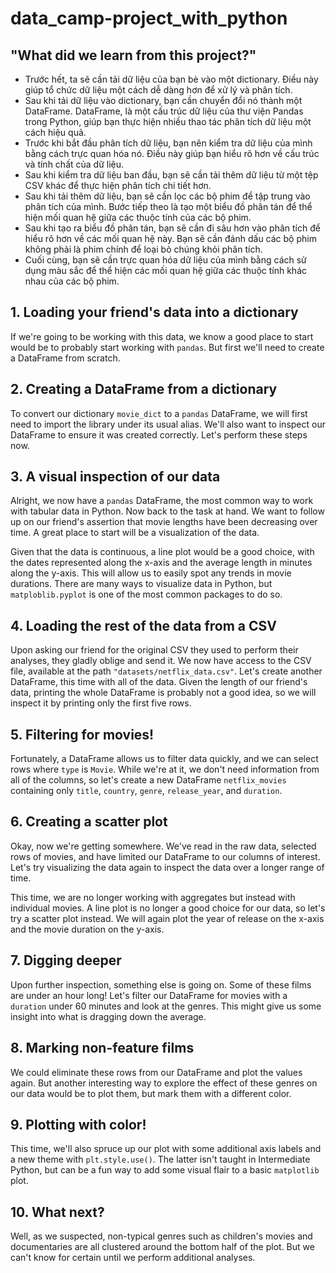 # data_camp-project_with_python


## "What did we learn from this project?"
- Trước hết, ta sẽ cần tải dữ liệu của bạn bè vào một dictionary. Điều này giúp tổ chức dữ liệu một cách dễ dàng hơn để xử lý và phân tích.
- Sau khi tải dữ liệu vào dictionary, bạn cần chuyển đổi nó thành một DataFrame. DataFrame, là một cấu trúc dữ liệu của thư viện Pandas trong Python, giúp bạn thực hiện nhiều thao tác phân tích dữ liệu một cách hiệu quả.
- Trước khi bắt đầu phân tích dữ liệu, bạn nên kiểm tra dữ liệu của mình bằng cách trực quan hóa nó. Điều này giúp bạn hiểu rõ hơn về cấu trúc và tính chất của dữ liệu.
- Sau khi kiểm tra dữ liệu ban đầu, bạn sẽ cần tải thêm dữ liệu từ một tệp CSV khác để thực hiện phân tích chi tiết hơn.
- Sau khi tải thêm dữ liệu, bạn sẽ cần lọc các bộ phim để tập trung vào phân tích của mình. Bước tiếp theo là tạo một biểu đồ phân tán để thể hiện mối quan hệ giữa các thuộc tính của các bộ phim.
- Sau khi tạo ra biểu đồ phân tán, bạn sẽ cần đi sâu hơn vào phân tích để hiểu rõ hơn về các mối quan hệ này. Bạn sẽ cần đánh dấu các bộ phim không phải là phim chính để loại bỏ chúng khỏi phân tích.
- Cuối cùng, bạn sẽ cần trực quan hóa dữ liệu của mình bằng cách sử dụng màu sắc để thể hiện các mối quan hệ giữa các thuộc tính khác nhau của các bộ phim.

## 1. Loading your friend's data into a dictionary
<p>If we're going to be working with this data, we know a good place to start would be to probably start working with <code>pandas</code>. But first we'll need to create a DataFrame from scratch.</p>

## 2. Creating a DataFrame from a dictionary
<p>To convert our dictionary <code>movie_dict</code> to a <code>pandas</code> DataFrame, we will first need to import the library under its usual alias. We'll also want to inspect our DataFrame to ensure it was created correctly. Let's perform these steps now.</p>

## 3. A visual inspection of our data
<p>Alright, we now have a <code>pandas</code> DataFrame, the most common way to work with tabular data in Python. Now back to the task at hand. We want to follow up on our friend's assertion that movie lengths have been decreasing over time. A great place to start will be a visualization of the data.</p>
<p>Given that the data is continuous, a line plot would be a good choice, with the dates represented along the x-axis and the average length in minutes along the y-axis. This will allow us to easily spot any trends in movie durations. There are many ways to visualize data in Python, but <code>matploblib.pyplot</code> is one of the most common packages to do so.</p>

## 4. Loading the rest of the data from a CSV
<p>Upon asking our friend for the original CSV they used to perform their analyses, they gladly oblige and send it. We now have access to the CSV file, available at the path <code>"datasets/netflix_data.csv"</code>. Let's create another DataFrame, this time with all of the data. Given the length of our friend's data, printing the whole DataFrame is probably not a good idea, so we will inspect it by printing only the first five rows.</p>

## 5. Filtering for movies!
<p>Fortunately, a DataFrame allows us to filter data quickly, and we can select rows where <code>type</code> is <code>Movie</code>. While we're at it, we don't need information from all of the columns, so let's create a new DataFrame <code>netflix_movies</code> containing only <code>title</code>, <code>country</code>, <code>genre</code>, <code>release_year</code>, and <code>duration</code>.</p>

## 6. Creating a scatter plot
<p>Okay, now we're getting somewhere. We've read in the raw data, selected rows of movies, and have limited our DataFrame to our columns of interest. Let's try visualizing the data again to inspect the data over a longer range of time.</p>
<p>This time, we are no longer working with aggregates but instead with individual movies. A line plot is no longer a good choice for our data, so let's try a scatter plot instead. We will again plot the year of release on the x-axis and the movie duration on the y-axis.</p>

## 7. Digging deeper
<p>Upon further inspection, something else is going on. Some of these films are under an hour long! Let's filter our DataFrame for movies with a <code>duration</code> under 60 minutes and look at the genres. This might give us some insight into what is dragging down the average.</p>

## 8. Marking non-feature films
<p>We could eliminate these rows from our DataFrame and plot the values again. But another interesting way to explore the effect of these genres on our data would be to plot them, but mark them with a different color.</p>

## 9. Plotting with color!
<p>This time, we'll also spruce up our plot with some additional axis labels and a new theme with <code>plt.style.use()</code>. The latter isn't taught in Intermediate Python, but can be a fun way to add some visual flair to a basic <code>matplotlib</code> plot.</p>

## 10. What next?
<p>Well, as we suspected, non-typical genres such as children's movies and documentaries are all clustered around the bottom half of the plot. But we can't know for certain until we perform additional analyses. </p>




